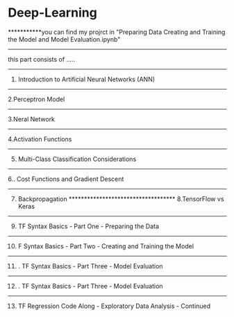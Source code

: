 # Deep-Learning
***********you can find my projrct in "Preparing Data Creating and Training the Model and Model Evaluation.ipynb" 
*************************************************
this part consists of .....
***********
1. Introduction to Artificial Neural Networks (ANN)
***************
2.Perceptron Model
**************
3.Neral Network
************
4.Activation Functions
***************
5. Multi-Class Classification Considerations
*******************
6.. Cost Functions and Gradient Descent

   **********************
   7. Backpropagation
    ***********************************
   8.TensorFlow vs Keras
*******************
   9. TF Syntax Basics - Part One - Preparing the Data
***********************
   10. F Syntax Basics - Part Two - Creating and Training the Model
***********************
   11. . TF Syntax Basics - Part Three - Model Evaluation

***********************************
   12. . TF Syntax Basics - Part Three - Model Evaluation
******************************
   13.  TF Regression Code Along - Exploratory Data Analysis - Continued
